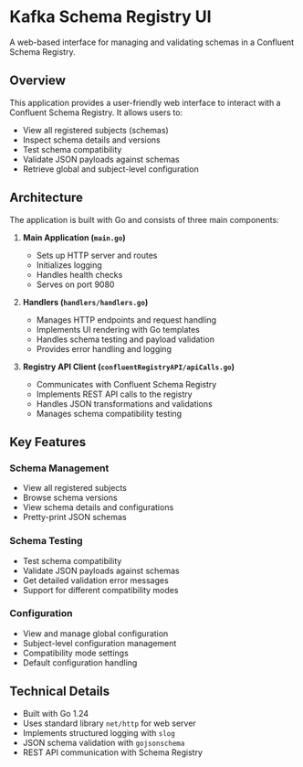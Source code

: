 # Kafka Schema Registry UI

A web-based interface for managing and validating schemas in a Confluent Schema Registry.

## Overview

This application provides a user-friendly web interface to interact with a Confluent Schema Registry. It allows users to:
- View all registered subjects (schemas)
- Inspect schema details and versions
- Test schema compatibility
- Validate JSON payloads against schemas
- Retrieve global and subject-level configuration

## Architecture

The application is built with Go and consists of three main components:

1. **Main Application (`main.go`)**
   - Sets up HTTP server and routes
   - Initializes logging
   - Handles health checks
   - Serves on port 9080

2. **Handlers (`handlers/handlers.go`)**
   - Manages HTTP endpoints and request handling
   - Implements UI rendering with Go templates
   - Handles schema testing and payload validation
   - Provides error handling and logging

3. **Registry API Client (`confluentRegistryAPI/apiCalls.go`)**
   - Communicates with Confluent Schema Registry
   - Implements REST API calls to the registry
   - Handles JSON transformations and validations
   - Manages schema compatibility testing

## Key Features

### Schema Management
- View all registered subjects
- Browse schema versions
- View schema details and configurations
- Pretty-print JSON schemas

### Schema Testing
- Test schema compatibility
- Validate JSON payloads against schemas
- Get detailed validation error messages
- Support for different compatibility modes

### Configuration
- View and manage global configuration
- Subject-level configuration management
- Compatibility mode settings
- Default configuration handling

## Technical Details

- Built with Go 1.24
- Uses standard library `net/http` for web server
- Implements structured logging with `slog`
- JSON schema validation with `gojsonschema`
- REST API communication with Schema Registry
